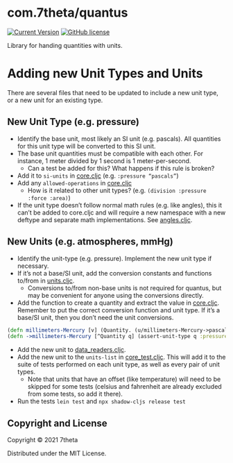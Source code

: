 # com.7theta/quantus

[![Current Version](https://img.shields.io/clojars/v/com.7theta/quantus.svg)](https://clojars.org/com.7theta/quantus)
[![GitHub license](https://img.shields.io/github/license/7theta/quantus.svg)](LICENSE)

Library for handing quantities with units.

# Adding new Unit Types and Units
There are several files that need to be updated to include a new unit type, or a new unit for an existing type.

## New Unit Type (e.g. pressure)
* Identify the base unit, most likely an SI unit (e.g. pascals).  All quantities for this unit type will be converted to this SI unit.
* The base unit quantities must be compatible with each other.  For instance, 1 meter divided by 1 second is 1 meter-per-second.
  * Can a test be added for this?  What happens if this rule is broken?
* Add it to `si-units` in [core.cljc](src/quantus/core.cljc) (e.g. `:pressure “pascals”`)
* Add any `allowed-operations` in [core.cljc](src/quantus/core.cljc)
  * How is it related to other unit types? (e.g. `(division :pressure :force :area)`)
* If the unit type doesn’t follow normal math rules (e.g. like angles), this it can’t be added to core.cljc and will require a new namespace with a new deftype and separate math implementations.  See [angles.cljc](src/quantus/angles.cljc).

## New Units (e.g. atmospheres, mmHg)
* Identify the unit-type (e.g. pressure).  Implement the new unit type if necessary.
* If it’s not a base/SI unit, add the conversion constants and functions to/from in [units.cljc](src/quantus/units.cljc).
  * Conversions to/from non-base units is not required for quantus, but may be convenient for anyone using the conversions directly.
* Add the function to create a quantity and extract the value in [core.cljc](src/quantus/core.cljc).  Remember to put the correct conversion function and unit type.  If it’s a base/SI unit, then you don’t need the unit conversions.
```clojure
(defn millimeters-Mercury [v] (Quantity. (u/millimeters-Mercury->pascals v) :pressure))
(defn ->millimeters-Mercury [^Quantity q] (assert-unit-type q :pressure) (u/pascals->millimeters-Mercury (get-value q)))
```
* Add the new unit to [data_readers.cljc](src/data_readers.cljc).
* Add the new unit to the `units-list` in [core_test.cljc](test/quantus/core_test.cljc).  This will add it to the suite of tests performed on each unit type, as well as every pair of unit types.
  * Note that units that have an offset (like temperature) will need to be skipped for some tests (celsius and fahrenheit are already excluded from some tests, so add it there).
* Run the tests `lein test` and `npx shadow-cljs release test`

## Copyright and License

Copyright © 2021 7theta

Distributed under the MIT License.

